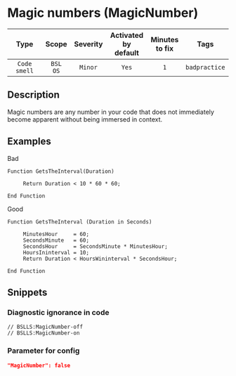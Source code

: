 # Magic numbers (MagicNumber)

| Type | Scope | Severity | Activated<br/>by default | Minutes<br/>to fix | Tags |
| :-: | :-: | :-: | :-: | :-: | :-: |
| `Code smell` | `BSL`<br/>`OS` | `Minor` | `Yes` | `1` | `badpractice` |

<!-- Блоки выше заполняются автоматически, не трогать -->
## Description

Magic numbers are any number in your code that does not immediately become apparent without being immersed in context.

## Examples

Bad
```Bsl
Function GetsTheInterval(Duration)

     Return Duration < 10 * 60 * 60;

End Function
```

Good
```Bsl
Function GetsTheInterval (Duration in Seconds)
    
     MinutesHour     = 60;
     SecondsMinute   = 60;
     SecondsHour     = SecondsMinute * MinutesHour;
     HoursIninterval = 10;
     Return Duration < HoursWininterval * SecondsHour;

End Function
```

## Snippets

<!-- Блоки ниже заполняются автоматически, не трогать -->
### Diagnostic ignorance in code

```bsl
// BSLLS:MagicNumber-off
// BSLLS:MagicNumber-on
```

### Parameter for config

```json
"MagicNumber": false
```
